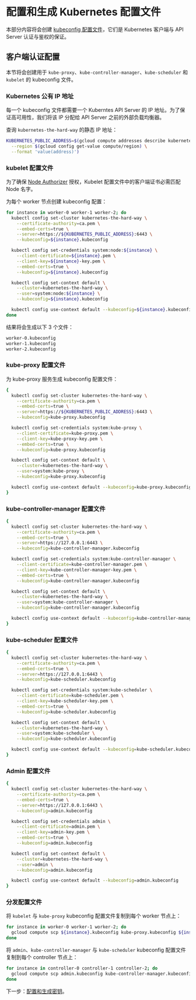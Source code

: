 # 配置和生成 Kubernetes 配置文件

本部分内容将会创建 [kubeconfig 配置文件](https://kubernetes.io/docs/concepts/configuration/organize-cluster-access-kubeconfig/)，它们是 Kubernetes 客户端与 API Server 认证与鉴权的保证。

## 客户端认证配置

本节将会创建用于 `kube-proxy`、`kube-controller-manager`、`kube-scheduler` 和 `kubelet` 的 kubeconfig 文件。

### Kubernetes 公有 IP 地址

每一个 kubeconfig 文件都需要一个 Kuberntes API Server 的 IP 地址。为了保证高可用性，我们将该 IP 分配给 API Server 之前的外部负载均衡器。

查询 `kubernetes-the-hard-way` 的静态 IP 地址：

```sh
KUBERNETES_PUBLIC_ADDRESS=$(gcloud compute addresses describe kubernetes-the-hard-way \
  --region $(gcloud config get-value compute/region) \
  --format 'value(address)')
```

### kubelet 配置文件

为了确保 [Node Authorizer](https://kubernetes.io/docs/admin/authorization/node/) 授权，Kubelet 配置文件中的客户端证书必需匹配 Node 名字。

为每个 worker 节点创建 kubeconfig 配置：

```sh
for instance in worker-0 worker-1 worker-2; do
  kubectl config set-cluster kubernetes-the-hard-way \
    --certificate-authority=ca.pem \
    --embed-certs=true \
    --server=https://${KUBERNETES_PUBLIC_ADDRESS}:6443 \
    --kubeconfig=${instance}.kubeconfig

  kubectl config set-credentials system:node:${instance} \
    --client-certificate=${instance}.pem \
    --client-key=${instance}-key.pem \
    --embed-certs=true \
    --kubeconfig=${instance}.kubeconfig

  kubectl config set-context default \
    --cluster=kubernetes-the-hard-way \
    --user=system:node:${instance} \
    --kubeconfig=${instance}.kubeconfig

  kubectl config use-context default --kubeconfig=${instance}.kubeconfig
done
```

结果将会生成以下 3 个文件：

```sh
worker-0.kubeconfig
worker-1.kubeconfig
worker-2.kubeconfig
```

### kube-proxy 配置文件

为 kube-proxy 服务生成 kubeconfig 配置文件：

```sh
{
  kubectl config set-cluster kubernetes-the-hard-way \
    --certificate-authority=ca.pem \
    --embed-certs=true \
    --server=https://${KUBERNETES_PUBLIC_ADDRESS}:6443 \
    --kubeconfig=kube-proxy.kubeconfig

  kubectl config set-credentials system:kube-proxy \
    --client-certificate=kube-proxy.pem \
    --client-key=kube-proxy-key.pem \
    --embed-certs=true \
    --kubeconfig=kube-proxy.kubeconfig

  kubectl config set-context default \
    --cluster=kubernetes-the-hard-way \
    --user=system:kube-proxy \
    --kubeconfig=kube-proxy.kubeconfig

  kubectl config use-context default --kubeconfig=kube-proxy.kubeconfig
}
```

### kube-controller-manager 配置文件

```sh
{
  kubectl config set-cluster kubernetes-the-hard-way \
    --certificate-authority=ca.pem \
    --embed-certs=true \
    --server=https://127.0.0.1:6443 \
    --kubeconfig=kube-controller-manager.kubeconfig

  kubectl config set-credentials system:kube-controller-manager \
    --client-certificate=kube-controller-manager.pem \
    --client-key=kube-controller-manager-key.pem \
    --embed-certs=true \
    --kubeconfig=kube-controller-manager.kubeconfig

  kubectl config set-context default \
    --cluster=kubernetes-the-hard-way \
    --user=system:kube-controller-manager \
    --kubeconfig=kube-controller-manager.kubeconfig

  kubectl config use-context default --kubeconfig=kube-controller-manager.kubeconfig
}
```

### kube-scheduler 配置文件

```sh
{
  kubectl config set-cluster kubernetes-the-hard-way \
    --certificate-authority=ca.pem \
    --embed-certs=true \
    --server=https://127.0.0.1:6443 \
    --kubeconfig=kube-scheduler.kubeconfig

  kubectl config set-credentials system:kube-scheduler \
    --client-certificate=kube-scheduler.pem \
    --client-key=kube-scheduler-key.pem \
    --embed-certs=true \
    --kubeconfig=kube-scheduler.kubeconfig

  kubectl config set-context default \
    --cluster=kubernetes-the-hard-way \
    --user=system:kube-scheduler \
    --kubeconfig=kube-scheduler.kubeconfig

  kubectl config use-context default --kubeconfig=kube-scheduler.kubeconfig
}
```

### Admin 配置文件

```sh
{
  kubectl config set-cluster kubernetes-the-hard-way \
    --certificate-authority=ca.pem \
    --embed-certs=true \
    --server=https://127.0.0.1:6443 \
    --kubeconfig=admin.kubeconfig

  kubectl config set-credentials admin \
    --client-certificate=admin.pem \
    --client-key=admin-key.pem \
    --embed-certs=true \
    --kubeconfig=admin.kubeconfig

  kubectl config set-context default \
    --cluster=kubernetes-the-hard-way \
    --user=admin \
    --kubeconfig=admin.kubeconfig

  kubectl config use-context default --kubeconfig=admin.kubeconfig
}
```

### 分发配置文件

将 `kubelet` 与 `kube-proxy` kubeconfig 配置文件复制到每个 worker 节点上：

```sh
for instance in worker-0 worker-1 worker-2; do
  gcloud compute scp ${instance}.kubeconfig kube-proxy.kubeconfig ${instance}:~/
done
```

将 `admin`、`kube-controller-manager` 与 `kube-scheduler` kubeconfig 配置文件复制到每个 controller 节点上：

```sh
for instance in controller-0 controller-1 controller-2; do
  gcloud compute scp admin.kubeconfig kube-controller-manager.kubeconfig kube-scheduler.kubeconfig ${instance}:~/
done
```

下一步：[配置和生成密钥](06-data-encryption-keys.md)。
